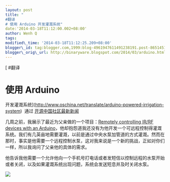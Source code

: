 ```yaml
--- 
layout: post 
title: "
#翻译
# 使用 Arduino 开发灌溉系统" 
date:'2014-03-18T11:12:00.002+08:00' 
author: Wenh Q
tags:
modified\_time: '2014-03-18T11:12:25.209+08:00' 
blogger\_id: tag:blogger.com,1999:blog-4961947611491238191.post-8651451025266242280
blogger\_orig\_url: http://binaryware.blogspot.com/2014/03/arduino.html
--- 
```

[
#翻译
# 使用 Arduino
开发灌溉系统](http://www.oschina.net/translate/arduino-powered-irrigation-system)  通过
[开源中国社区最新新闻](http://www.oschina.net/?from=rss)





几周之前，我展示了最近为父亲做的一个项目：[Remotely controlling IR/RF
devices with an
Arduino](http://www.stavros.io/posts/control-rf-devices-with-arduino/)，他却抱怨道我还没有为他开发一个可远程控制得灌溉系统。我们有几英亩地需要灌溉，以前是通过中央水泵加管道的方式灌溉。然而在那时，事实是他需要一个远程控制水泵，这对我来说是一个新的挑战，正如对你们一样，所以我询问了父亲他的具体的需求。



他告诉我他需要一个允许他向一个手机号打电话或者发短信以控制远程的水泵开始或者关闭，以及如果灌溉系统出现问题，系统会发送短息并及时关闭水泵。



![](https://images-blogger-opensocial.googleusercontent.com/gadgets/proxy?url=http%3A%2F%2Fstatic.oschina.net%2Fuploads%2Fspace%2F2014%2F0316%2F072149_m6vl_12.jpg&container=blogger&gadget=a&rewriteMime=image%2F*)
